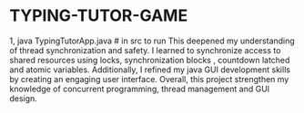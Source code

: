 # TYPING-TUTOR-GAME
1, java TypingTutorApp.java # in src to run
This deepened my understanding of thread synchronization and safety. I learned to synchronize access
to shared resources using locks, synchronization blocks , countdown latched and atomic variables.
Additionally, I refined my java GUI development skills by creating an engaging user interface. Overall,
this project strengthen my knowledge of concurrent programming, thread management and GUI design.

